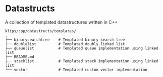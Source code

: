 # Datastructs

A collection of templated datastructures written in C++

```
klips/cpp/datastructs/templates/
.
├── binarysearchtree    # Templated binary search tree
├── doublelist          # Templated doubly linked list
├── queuelist           # Templated queue implementation using linked list
├── README.md
├── stacklist           # Templated stack implementation using linked list
└── vector              # Templated custom vector implementation 
```
